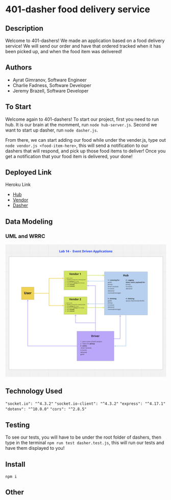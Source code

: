 # 401-dasher food delivery service

## Description

Welcome to 401-dashers! We made an application based on a food delivery service! We will send our order and have that ordered tracked when it has been picked up, and when the food item was delivered!

## Authors

- Ayrat Gimranov, Software Engineer
- Charlie Fadness, Software Developer
- Jeremy Brazell, Software Developer

## To Start

Welcome again to 401-dashers! To start our project, first you need to run hub. It is our brain at the momment, run `node hub-server.js`. Second we want to start up dasher, run `node dasher.js`.

From there, we can start adding our food while under the vender.js, type out `node vendor.js <food-item-here>`, this will send a notification to our dashers that will respond, and pick up those food items to deliver! Once you get a notification that your food item is delivered, your done!

## Deployed Link

Heroku Link

- [Hub]()
- [Vendor]()
- [Dasher]()

## Data Modeling

### UML and WRRC

![UML and WWRC](./img/UML.png)  

## Technology Used

`"socket.io": "^4.3.2"`
`"socket.io-client": "^4.3.2"`
`"express": "^4.17.1"`
`"dotenv": "^10.0.0"`
`"cors": "^2.8.5"`

## Testing

To see our tests, you will have to be under the root folder of dashers, then type in the terminal `npm run test dasher.test.js`, this will run our tests and have them displayed to you!

## Install

```
npm i
```

## Other
